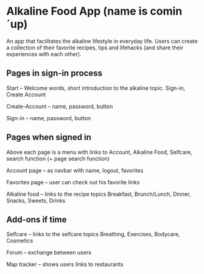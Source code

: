 # Alkaline Food App (name is comin´up)

An app that facilitates the alkaline lifestyle in everyday life. Users can create a collection of their favorite recipes, tips and lifehacks (and share their experiences with each other).


## Pages in sign-in process

Start – Welcome words, short introduction to the alkaline topic. Sign-in, Create Account

Create-Account – name, password, button

Sign-in – name, password, button

## Pages when signed in

Above each page is a menu with links to Account, Alkaline Food, Selfcare, search function (+ page search function)

Account page – as navbar with name, logout, favorites 

Favorites page – user can check out his favorite links

Alkaline food – links to the recipe topics
Breakfast, 
Brunch/Lunch,
Dinner,
Snacks,
Sweets,
Drinks

## Add-ons if time

Selfcare – links to the selfcare topics
Breathing,
Exercises,
Bodycare,
Cosmetics

Forum – exchange between users

Map tracker – shows users links to restaurants

